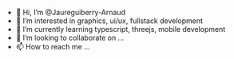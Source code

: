 - 👋 Hi, I’m @Jaureguiberry-Arnaud
- 👀 I’m interested in graphics, ui/ux, fullstack development
- 🌱 I’m currently learning typescript, threejs, mobile development
- 💞️ I’m looking to collaborate on ...
- 📫 How to reach me ...

<!---
Jaureguiberry-Arnaud/Jaureguiberry-Arnaud is a ✨ special ✨ repository because its `README.md` (this file) appears on your GitHub profile.
You can click the Preview link to take a look at your changes.
--->
